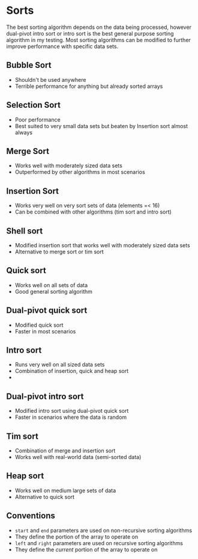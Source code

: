 # Sorts

The best sorting algorithm depends on the data being processed, however dual-pivot intro sort or intro sort is the best
general purpose sorting algorithm in my testing. Most sorting algorithms can be modified to further improve performance
with specific data sets.

## Bubble Sort

- Shouldn't be used anywhere
- Terrible performance for anything but already sorted arrays

## Selection Sort
- Poor performance
- Best suited to very small data sets but beaten by Insertion sort almost always

## Merge Sort

- Works well with moderately sized data sets
- Outperformed by other algorithms in most scenarios

## Insertion Sort

- Works very well on very sort sets of data (elements =< 16)
- Can be combined with other algorithms (tim sort and intro sort)

## Shell sort

- Modified insertion sort that works well with moderately sized data sets
- Alternative to merge sort or tim sort

## Quick sort

- Works well on all sets of data
- Good general sorting algorithm

## Dual-pivot quick sort

- Modified quick sort
- Faster in most scenarios

## Intro sort

- Runs very well on all sized data sets
- Combination of insertion, quick and heap sort
-

## Dual-pivot intro sort

- Modified intro sort using dual-pivot quick sort
- Faster in scenarios where the data is random

## Tim sort

- Combination of merge and insertion sort
- Works well with real-world data (semi-sorted data)

## Heap sort

- Works well on medium large sets of data
- Alternative to quick sort

## Conventions

- `start` and `end` parameters are used on non-recursive sorting algorithms
- They define the portion of the array to operate on
- `left` and `right` parameters are used on recursive sorting algorithms
- They define the *current* portion of the array to operate on
